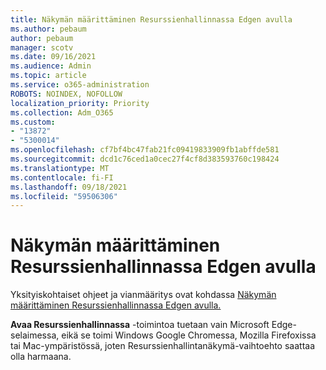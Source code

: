 ```yaml
---
title: Näkymän määrittäminen Resurssienhallinnassa Edgen avulla
ms.author: pebaum
author: pebaum
manager: scotv
ms.date: 09/16/2021
ms.audience: Admin
ms.topic: article
ms.service: o365-administration
ROBOTS: NOINDEX, NOFOLLOW
localization_priority: Priority
ms.collection: Adm_O365
ms.custom:
- "13872"
- "5300014"
ms.openlocfilehash: cf7bf4bc47fab21fc09419833909fb1abffde581
ms.sourcegitcommit: dcd1c76ced1a0cec27f4cf8d383593760c198424
ms.translationtype: MT
ms.contentlocale: fi-FI
ms.lasthandoff: 09/18/2021
ms.locfileid: "59506306"
---
```

# <a name="configure-view-in-file-explorer-with-edge"></a>Näkymän määrittäminen Resurssienhallinnassa Edgen avulla

Yksityiskohtaiset ohjeet ja vianmääritys ovat kohdassa [Näkymän määrittäminen Resurssienhallinnassa Edgen avulla.](https://docs.microsoft.com/SharePoint/sharepoint-view-in-edge#configure-view-in-file-explorer-with-edge)

**Avaa Resurssienhallinnassa** -toimintoa tuetaan vain Microsoft Edge-selaimessa, eikä se toimi Windows Google Chromessa, Mozilla Firefoxissa tai Mac-ympäristössä, joten Resurssienhallintanäkymä-vaihtoehto saattaa olla harmaana. 